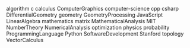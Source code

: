 algorithm
c
calculus
ComputerGraphics
computer-science
cpp
csharp
DifferentialGeometry
geometry
GeometryProcessing
JavaScript
LinearAlgebra
mathematics
matrix
MathematicalAnalysis
MIT
NumberTheory
NumericalAnalysis
optimization
physics
probability
ProgrammingLanguage
Python
SoftwareDevelopment
Stanford
topology
VectorCalculus
